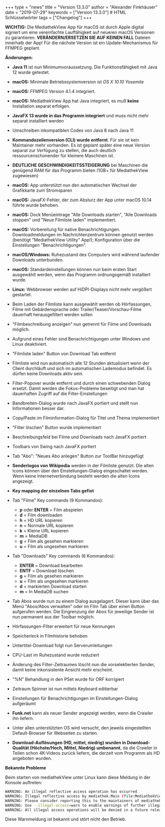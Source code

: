 +++
type = "news"
title = "Version 13.3.0"
author = "Alexander Finkhäuser"
date = "2019-07-29"
keywords = ["Version 13.3.0"] # HTML Schlüsselwörter
tags = ["Changelog"]
+++


**WICHTIG:**
Die MediathekView App für macOS ist durch Apple digital signiert um eine vereinfachte Lauffähigkeit auf neueren macOS Versionen zu garantieren. **VERÄNDERN/ERSETZEN SIE AUF KEINEN FALL** Dateien innerhalb der App! Für die nächste Version ist ein Update-Mechanismus für FFMPEG geplant.


**Änderungen:**

* **Java 11** ist nun Minimumvoraussetzung. Die Funktionsfähigkeit mit Java 12 wurde getestet.
* **macOS:** Minimale Betriebssystemversion ist *OS X 10.10 Yosemite*
* **macOS:** FFMPEG Version 4.1.4 integriert.
* **macOS:** MediathekView App hat Java integriert, es muß **keine** Installation separat erfolgen.
* **JavaFX 13 wurde in das Programm integriert** und muss nicht mehr separat installiert werden
* Umschreiben inkompatiblen Codes von Java 8 nach Java 11
* **Kommandozeilenversion (CLI) wurde entfernt**. Für sie ist kein Maintainer mehr vorhanden. Es ist geplant später eine neue Version separat zur Verfügung zu stellen, die auch deutlich ressourcenschonender für kleinere Maschinen ist.
* **DEUTLICHE GESCHWINDIGKEITSSTEIGERUNG** bei Maschinen die genügend RAM für das Programm bieten (1GB+ für MediathekView zugewiesen)
* **macOS:** App unterstützt nun den automatischen Wechsel der Grafikkarte zum Stromsparen
* **macOS:** JavaFX-Fehler, der zum Absturz der App unter macOS 10.14 führte wurde behoben.
* **macOS:** Dock Menüeintrage "Alle Downloads starten", "Alle Downloads stoppen" und "Neue Filmliste laden" implementiert.
* **macOS:** Vorbereitung für native Benachrichtigungen. Downloadmeldungen im Nachrichtenzentrum können genutzt werden (benötigt "MediathekView Utility" App!); Konfiguration über die Einstellungen "Benachrichtigungen".
* **macOS/Windows:** Ruhezustand des Computers wird während laufender Downloads unterbunden.
* **macOS:** Standardeinstellungen können nun beim ersten Start ausgewählt werden, wenn das Programm ordnungsgemäß installiert wurde.
* **Linux:** Webbrowser werden auf HiDPI-Displays nicht mehr vergößert gestartet.
* Beim Laden der Filmliste kann ausgewählt werden ob Hörfassungen, Filme mit Gebärdensprache oder Trailer/Teaser/Vorschau-Filme dauerhaft herausgefiltert werden sollen
* "Filmbeschreibung anzeigen" nun getrennt für Filme und Downloads möglich.
* Aufgrund eines Fehler sind Benachrichtigungen unter Windows und Linux deaktiviert.
* "Filmliste laden" Button von Download Tab entfernt
* Filmliste wird nun automatisch alle 12 Stunden aktualisiert wenn der Client durchläuft und sich im automatischen Lademodus befindet. Es dürfen keine Downloads aktiv sein.
* Filter-Popover wurde entfernt und durch einen schwebenden Dialog ersetzt. Damit werden die Fokus-Probleme beseitigt und man hat dauerhaften Zugriff auf die Filter-Einstellungen
* Bandbreiten-Dialog wurde nach JavaFX portiert und stellt nun Informationen besser dar.
* Copy/Paste im Filminformation-Dialog für Titel und Thema implementiert
* "Filter löschen" Button wurde implementiert
* Beschreibungsfeld bei Filme und Downloads nach JavaFX portiert
* Toolbars von Swing nach JavaFX portiert
* Tab "Abo": "Neues Abo anlegen" Button zur ToolBar hinzugefügt
* **Senderlogos von Wikipedia** werden in der Filmliste genutzt. Die alten Icons können über den Einstellungen-Dialog eingeschaltet werden. Wenn keine Internetverbindung besteht werden die alten Icons angezeigt.
* **Key mapping der einzelnen Tabs gefixt**
* Tab "Filme" Key commands (9 Kommandos):

  - **p** oder **ENTER** = Film abspielen
  - **d** = Film downloaden
  - **h** = HD URL kopieren
  - **n** = Normale URL kopieren
  - **k** = Kleine URL kopieren
  - **m** = MediaDB
  - **g** = Film als gesehen markieren
  - **u** = Film als ungesehen markieren

* Tab "Downloads" Key commands (6 Kommandos):

  - **ENTER** = Download bearbeiten
  - **ENTF** = Download löschen
  - **g** = Film als gesehen markieren
  - **u** = Film als ungesehen markieren
  - **d** = markierten Download starten
  - **m** = In MediaDB suchen
* Tab Abos wurde nun zu einem Dialog ausgelagert. Dieser kann über das Menü "Abos/Abos verwalten" oder im Film Tab über einen Button aufgerufen werden. Die Eingrenzung der Abos für jeweilige Sender ist nun permanent aus der Toolbar möglich.
* Hörfassungen-Filter erweitert für neue Kennungen
* Speicherleck in Filmhistorie behoben
* Untertitel-Download folgt nun Serverumleitungen
* CPU-Last im Ruhezustand wurde reduziert
* Änderung des Filter-Zeitraumes löscht nun die vorselektierten Sender, damit keine inkonsistente Ansicht mehr erscheint.
* "%N" Behandlung in den PSet wurde für ORF korrigiert
* Zeitraum Spinner ist nun mittels Keyboard editierbar
* Einstellungen für Benachrichtigungen im Einstellungen-Dialog aufgeräumt
* **Funk.net** kann als neuer Sender angezeigt werden, wenn die Crawler ihn liefern.
* Unter allen unterstützten OS wird versucht, den jeweils eingestellten Default-Browser für Webseiten zu starten.
* **Download-Auflösungen (HD, mittel, niedrig) wurden in Download-Qualität (Höchste/Hoch, Mittel, Niedrig) umbenannt**, da die Crawler in Teilen schon 4K-Videos zurück liefern, die derzeit vom Programm als HD angeboten wurden.

**Bekannte Probleme**

Beim starten von mediathekView unter Linux kann diese Meldung in der Konsole auftreten:

```bash
WARNING: An illegal reflective access operation has occurred
WARNING: Illegal reflective access by mediathek.Main (file:MediathekView.jar) to field sun.awt.X11.XToolkit.awtAppClassName
WARNING: Please consider reporting this to the maintainers of mediathek.Main
WARNING: Use --illegal-access=warn to enable warnings of further illegal reflective access operations
WARNING: All illegal access operations will be denied in a future release
```

Diese Warnmeldung ist bekannt und stört nicht den Betrieb.
